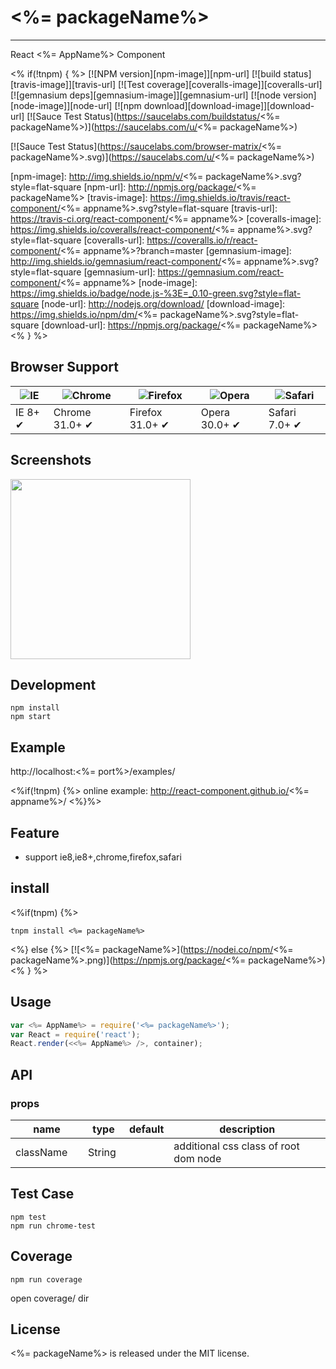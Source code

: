 # <%= packageName%>
---

React <%= AppName%> Component

<% if(!tnpm) { %>
[![NPM version][npm-image]][npm-url]
[![build status][travis-image]][travis-url]
[![Test coverage][coveralls-image]][coveralls-url]
[![gemnasium deps][gemnasium-image]][gemnasium-url]
[![node version][node-image]][node-url]
[![npm download][download-image]][download-url]
[![Sauce Test Status](https://saucelabs.com/buildstatus/<%= packageName%>)](https://saucelabs.com/u/<%= packageName%>)

[![Sauce Test Status](https://saucelabs.com/browser-matrix/<%= packageName%>.svg)](https://saucelabs.com/u/<%= packageName%>)

[npm-image]: http://img.shields.io/npm/v/<%= packageName%>.svg?style=flat-square
[npm-url]: http://npmjs.org/package/<%= packageName%>
[travis-image]: https://img.shields.io/travis/react-component/<%= appname%>.svg?style=flat-square
[travis-url]: https://travis-ci.org/react-component/<%= appname%>
[coveralls-image]: https://img.shields.io/coveralls/react-component/<%= appname%>.svg?style=flat-square
[coveralls-url]: https://coveralls.io/r/react-component/<%= appname%>?branch=master
[gemnasium-image]: http://img.shields.io/gemnasium/react-component/<%= appname%>.svg?style=flat-square
[gemnasium-url]: https://gemnasium.com/react-component/<%= appname%>
[node-image]: https://img.shields.io/badge/node.js-%3E=_0.10-green.svg?style=flat-square
[node-url]: http://nodejs.org/download/
[download-image]: https://img.shields.io/npm/dm/<%= packageName%>.svg?style=flat-square
[download-url]: https://npmjs.org/package/<%= packageName%>
<% } %>

## Browser Support

|![IE](https://raw.github.com/alrra/browser-logos/master/internet-explorer/internet-explorer_48x48.png) | ![Chrome](https://raw.github.com/alrra/browser-logos/master/chrome/chrome_48x48.png) | ![Firefox](https://raw.github.com/alrra/browser-logos/master/firefox/firefox_48x48.png) | ![Opera](https://raw.github.com/alrra/browser-logos/master/opera/opera_48x48.png) | ![Safari](https://raw.github.com/alrra/browser-logos/master/safari/safari_48x48.png)|
| --- | --- | --- | --- | --- |
| IE 8+ ✔ | Chrome 31.0+ ✔ | Firefox 31.0+ ✔ | Opera 30.0+ ✔ | Safari 7.0+ ✔ |

## Screenshots

<img src="" width="288"/>


## Development

```
npm install
npm start
```

## Example

http://localhost:<%= port%>/examples/

<%if(!tnpm) {%>
online example: http://react-component.github.io/<%= appname%>/
<%}%>

## Feature

* support ie8,ie8+,chrome,firefox,safari


## install

<%if(tnpm) {%>
```
tnpm install <%= packageName%>
```
<%} else {%>
[![<%= packageName%>](https://nodei.co/npm/<%= packageName%>.png)](https://npmjs.org/package/<%= packageName%>)
<% } %>

## Usage

```js
var <%= AppName%> = require('<%= packageName%>');
var React = require('react');
React.render(<<%= AppName%> />, container);
```

## API

### props

<table class="table table-bordered table-striped">
    <thead>
    <tr>
        <th style="width: 100px;">name</th>
        <th style="width: 50px;">type</th>
        <th style="width: 50px;">default</th>
        <th>description</th>
    </tr>
    </thead>
    <tbody>
        <tr>
          <td>className</td>
          <td>String</td>
          <td></td>
          <td>additional css class of root dom node</td>
        </tr>
    </tbody>
</table>


## Test Case

```
npm test
npm run chrome-test
```

## Coverage

```
npm run coverage
```

open coverage/ dir

## License

<%= packageName%> is released under the MIT license.

